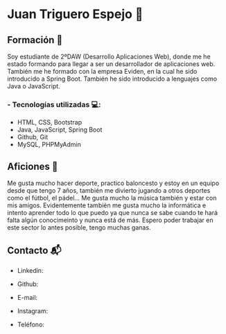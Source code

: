 # Juan Triguero Espejo 	👋

## Formación 📘
Soy estudiante de 2ºDAW (Desarrollo Aplicaciones Web), donde me he estado formando para llegar a ser un desarrollador de aplicaciones web. También me he formado con la empresa Eviden, en la cual he sido introducido a Spring Boot. También he sido introducido a lenguajes como Java o JavaScript.

### - Tecnologías utilizadas 💻:
  + HTML, CSS, Bootstrap
  + Java, JavaScript, Spring Boot
  + Github, Git
  + MySQL, PHPMyAdmin

## Aficiones 🏀
Me gusta mucho hacer deporte, practico baloncesto y estoy en un equipo desde que tengo 7 años, también me divierto jugando a otros deportes como el fútbol, el pádel... Me gusta mucho la música también y estar con mis amigos. Evidentemente también me gusta mucho la informática e intento aprender todo lo que puedo ya que nunca se sabe cuando te hará falta algún conocimeinto y nunca está de más. Espero poder trabajar en este sector lo antes posible, tengo muchas ganas.

## Contacto 📬
- Linkedin:

- Github:
  
- E-mail:
  
- Instagram:

- Teléfono:
